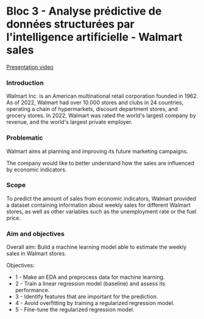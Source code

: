 # Bloc 3 - Analyse prédictive de données structurées par l'intelligence artificielle - Walmart sales

[Presentation video](https://share.vidyard.com/watch/hTT3RwX7n8M22TDi1hCyx8?)

### Introduction

Walmart Inc. is an American multinational retail corporation founded in 1962. As of 2022, Walmart had over 10.000 stores and clubs in 24 countries, operating a chain of hypermarkets, discount department stores, and grocery stores. In 2022, Walmart was rated the world's largest company by revenue, and the world's largest private employer.

### Problematic

Walmart aims at planning and improving its future marketing campaigns.

The company would like to better understand how the sales are influenced by economic indicators.

### Scope

To predict the amount of sales from economic indicators, Walmart provided a dataset containing information about weekly sales for different Walmart stores, as well as other variables such as the unemployment rate or the fuel price.

### Aim and objectives

Overall aim: Build a machine learning model able to estimate the weekly sales in Walmart stores.

Objectives:
- 1 - Make an EDA and preprocess data for machine learning.
- 2 - Train a linear regression model (baseline) and assess its performance.
- 3 - Identify features that are important for the prediction.
- 4 - Avoid overfitting by training a regularized regression model.
- 5 - Fine-tune the regularized regression model.
